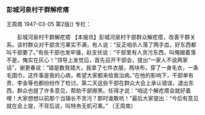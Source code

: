 ### 彭城河泉村干群解疙瘩
王周南
1947-03-05
第2版()
专栏：

　　彭城河泉村干群解疙瘩
    【本报讯】彭城河泉村干部群众解疙瘩，改善干群关系。该村群众对干部贪污果实不满，有人说：“反正咱杀人落了两手血，好东西都叫干部要了。”有些干部也发牢骚，赵支伏说：“干部里有人贪污东西，叫俺跟着落不是，俺实在灰心！”领导上发觉后，首先召开干部会，提出“一家人不说两家话”，谢更春说：“错是数我错大，我拿了七件衣服，两块布，穿了一身毛衣，一条毛围巾，这件事是我的心病，希望大家都来给我治病。”在他的影响下，干部单有贵、李金等也都纷纷作了检讨。第二天这些干部在群众大会上承认错误，退出东西，群众也提了许多意见，帮助干部擦黑。任得才说：“咱这个解疙瘩会就好着哩！大家想想以前那个当镇长不贪污？那时谁敢吭！”最后大家提出：“今后有意见就在会上提，不背后说，叫特务无机可乘。”
                （王周南）
